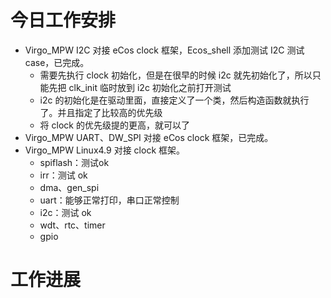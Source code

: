 



# 今日工作安排
- Virgo_MPW I2C 对接 eCos clock 框架，Ecos_shell 添加测试 I2C 测试 case，已完成。
	- 需要先执行 clock 初始化，但是在很早的时候 i2c 就先初始化了，所以只能先把 clk_init 临时放到 i2c 初始化之前打开测试
	- i2c 的初始化是在驱动里面，直接定义了一个类，然后构造函数就执行了。并且指定了比较高的优先级
	- 将 clock 的优先级提的更高，就可以了
- Virgo_MPW UART、DW_SPI 对接 eCos clock 框架，已完成。
- Virgo_MPW Linux4.9 对接 clock 框架。
	- spiflash：测试ok
	- irr：测试 ok
	- dma、gen_spi
	- uart：能够正常打印，串口正常控制
	- i2c：测试 ok
	- wdt、rtc、timer
	- gpio

# 工作进展




